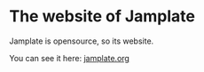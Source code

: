# The website of Jamplate
Jamplate is opensource, so its website.

You can see it here: [jamplate.org](https://jamplate.org)